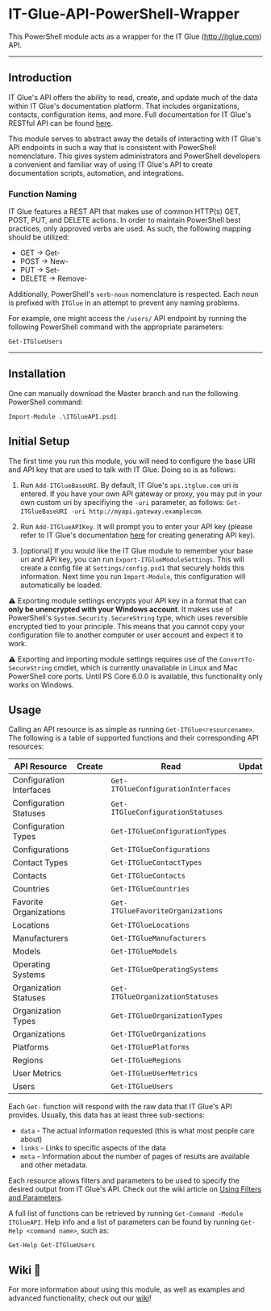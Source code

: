# IT-Glue-API-PowerShell-Wrapper
This PowerShell module acts as a wrapper for the IT Glue (http://itglue.com) API.

---

## Introduction

IT Glue's API offers the ability to read, create, and update much of the data within IT Glue's documentation platform. That includes organizations, contacts, configuration items, and more. Full documentation for IT Glue's RESTful API can be found [here](https://api.itglue.com/developer/).

This module serves to abstract away the details of interacting with IT Glue's API endpoints in such a way that is consistent with PowerShell nomenclature. This gives system administrators and PowerShell developers a convenient and familiar way of using IT Glue's API to create documentation scripts, automation, and integrations.


### Function Naming

IT Glue features a REST API that makes use of common HTTP(s) GET, POST, PUT, and DELETE actions. In order to maintain PowerShell best practices, only approved verbs are used. As such, the following mapping should be utilized:

- GET     -> Get-
- POST    -> New-
- PUT     -> Set-
- DELETE  -> Remove-

Additionally, PowerShell's `verb-noun` nomenclature is respected. Each noun is prefixed with `ITGlue` in an attempt to prevent any naming problems.

For example, one might access the `/users/` API endpoint by running the following PowerShell command with the appropriate parameters:

```posh
Get-ITGlueUsers
```

---

## Installation

One can manually download the Master branch and run the following PowerShell command:

```posh
Import-Module .\ITGlueAPI.psd1
```


## Initial Setup

The first time you run this module, you will need to configure the base URI and API key that are used to talk with IT Glue. Doing so is as follows:

1. Run `Add-ITGlueBaseURI`. By default, IT Glue's `api.itglue.com` uri is entered. If you have your own API gateway or proxy, you may put in your own custom uri by specifiying the `-uri` parameter, as follows: `Get-ITGlueBaseURI -uri http://myapi.gateway.examplecom`.

2. Run `Add-ITGlueAPIKey`. It will prompt you to enter your API key (please refer to IT Glue's documentation [here](https://api.itglue.com/developer/) for creating generating API key).

3. [optional] If you would like the IT Glue module to remember your base uri and API key, you can run `Export-ITGlueModuleSettings`. This will create a config file at `Settings/config.psd1` that securely holds this information. Next time you run `Import-Module`, this configuration will automatically be loaded. 

:warning: Exporting module settings encrypts your API key in a format that can **only be unencrypted with your Windows account**. It makes use of PowerShell's `System.Security.SecureString` type, which uses reversible encrypted tied to your principle. This means that you cannot copy your configuration file to another computer or user account and expect it to work.

:warning: Exporting and importing module settings requires use of the `ConvertTo-SecureString` cmdlet, which is currently unavailable in Linux and Mac PowerShell core ports. Until PS Core 6.0.0 is available, this functionality only works on Windows.


## Usage

Calling an API resource is as simple as running `Get-ITGlue<resourcename>`. The following is a table of supported functions and their corresponding API resources:

| API Resource             | Create | Read                                | Update | Delete |
| ------------------------ | ------ | ----------------------------------- | ------ | ------ |
| Configuration Interfaces |        | `Get-ITGlueConfigurationInterfaces` |        | -      |
| Configuration Statuses   |        | `Get-ITGlueConfigurationStatuses`   |        | -      |
| Configuration Types      |        | `Get-ITGlueConfigurationTypes`      |        | -      |
| Configurations           |        | `Get-ITGlueConfigurations`          |        | -      |
| Contact Types            |        | `Get-ITGlueContactTypes`            |        | -      |
| Contacts                 |        | `Get-ITGlueContacts`                |        | -      |
| Countries                |        | `Get-ITGlueCountries`               |        | -      |
| Favorite Organizations   |        | `Get-ITGlueFavoriteOrganizations`   |        | -      |
| Locations                |        | `Get-ITGlueLocations`               |        | -      |
| Manufacturers            |        | `Get-ITGlueManufacturers`           |        | -      |
| Models                   |        | `Get-ITGlueModels`                  |        | -      |
| Operating Systems        |        | `Get-ITGlueOperatingSystems`        |        | -      |
| Organization Statuses    |        | `Get-ITGlueOrganizationStatuses`    |        | -      |
| Organization Types       |        | `Get-ITGlueOrganizationTypes`       |        | -      |
| Organizations            |        | `Get-ITGlueOrganizations`           |        | -      |
| Platforms                |        | `Get-ITGluePlatforms`               |        | -      |
| Regions                  |        | `Get-ITGlueRegions`                 |        | -      |
| User Metrics             |        | `Get-ITGlueUserMetrics`             |        | -      |
| Users                    |        | `Get-ITGlueUsers`                   |        | -      |

Each `Get-` function will respond with the raw data that IT Glue's API provides. Usually, this data has at least three sub-sections:
 - `data` - The actual information requested (this is what most people care about)
 - `links` - Links to specific aspects of the data
 - `meta` - Information about the number of pages of results are available and other metadata.
 
Each resource allows filters and parameters to be used to specify the desired output from IT Glue's API. Check out the wiki article on [Using Filters and Parameters](https://github.com/CalebAlbers/IT-Glue-API-PowerShell-Wrapper/wiki/Using-Filters-and-Parameters).

A full list of functions can be retrieved by running `Get-Command -Module ITGlueAPI`. Help info and a list of parameters can be found by running `Get-Help <command name>`, such as:

```posh
Get-Help Get-ITGlueUsers
```

## Wiki :book:

For more information about using this module, as well as examples and advanced functionality, check out our [wiki](https://github.com/itglue/powershellwrapper/wiki/)!
